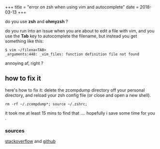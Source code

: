 +++
title = "error on zsh when using vim and autocomplete"
date = 2018-03-13
+++

do you use __zsh__ and __ohmyzsh__ ?

do you run into an issue when you are about to edit a file with vim, and you use the __Tab__ key to autocomplete the filename, but instead you get something like this:
```
$ vim ~/filena<TAB>
_arguments:448: _vim_files: function definition file not found
```

annoying af, right ?

## how to fix it

here's how to fix it: delete the zcompdump directory off your personal directory, and reload your zsh config file (or close and open a new shell).

```
rm -rf ~/.zcompdump*; source ~/.zshrc;
```

it took me at least 15 mins to find that .... hopefully i save some time for you .

### sources

[stackoverflow](https://unix.stackexchange.com/questions/280622/zsh-fails-at-path-completition-when-command-is-vim#280626) and [github](https://github.com/robbyrussell/oh-my-zsh/issues/518)
